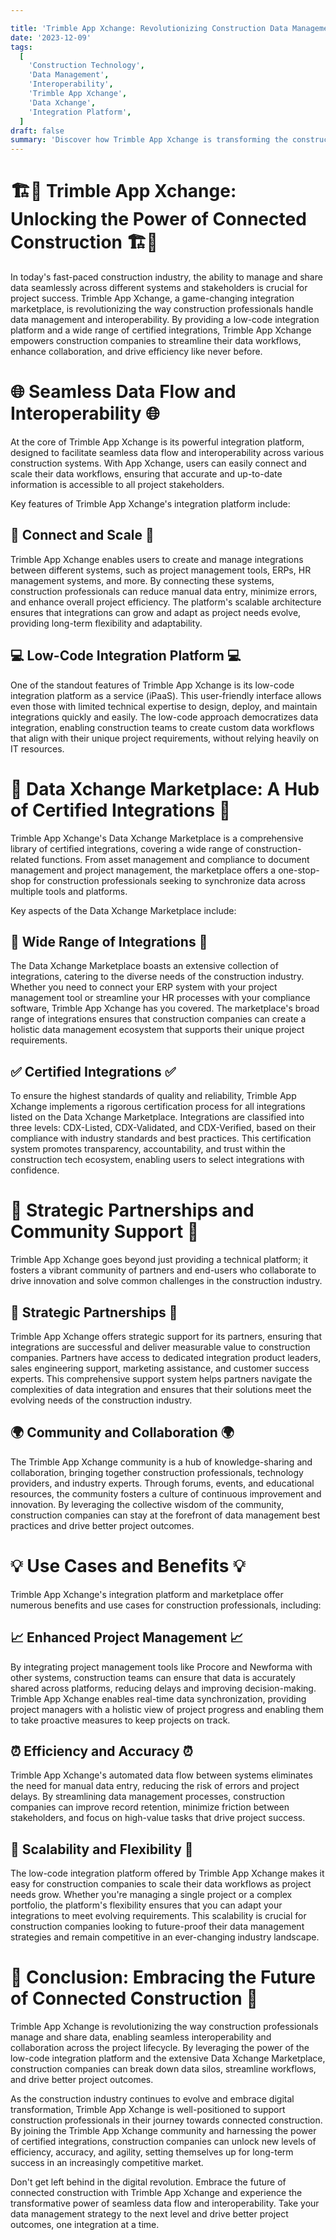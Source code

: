 ```yaml
---

title: 'Trimble App Xchange: Revolutionizing Construction Data Management and Interoperability'
date: '2023-12-09'
tags:
  [
    'Construction Technology',
    'Data Management',
    'Interoperability',
    'Trimble App Xchange',
    'Data Xchange',
    'Integration Platform',
  ]
draft: false
summary: 'Discover how Trimble App Xchange is transforming the construction industry by enabling seamless data flow and interoperability across various systems. With its low-code integration platform, extensive marketplace, and strategic partnerships, Trimble App Xchange empowers construction professionals to streamline data management, enhance collaboration, and drive project success.'
---
```


# 🏗️🔄 Trimble App Xchange: Unlocking the Power of Connected Construction 🏗️🔄

In today's fast-paced construction industry, the ability to manage and share data seamlessly across different systems and stakeholders is crucial for project success. Trimble App Xchange, a game-changing integration marketplace, is revolutionizing the way construction professionals handle data management and interoperability. By providing a low-code integration platform and a wide range of certified integrations, Trimble App Xchange empowers construction companies to streamline their data workflows, enhance collaboration, and drive efficiency like never before.

# 🌐 Seamless Data Flow and Interoperability 🌐

At the core of Trimble App Xchange is its powerful integration platform, designed to facilitate seamless data flow and interoperability across various construction systems. With App Xchange, users can easily connect and scale their data workflows, ensuring that accurate and up-to-date information is accessible to all project stakeholders.

Key features of Trimble App Xchange's integration platform include:

## 🔌 Connect and Scale 🔌

Trimble App Xchange enables users to create and manage integrations between different systems, such as project management tools, ERPs, HR management systems, and more. By connecting these systems, construction professionals can reduce manual data entry, minimize errors, and enhance overall project efficiency. The platform's scalable architecture ensures that integrations can grow and adapt as project needs evolve, providing long-term flexibility and adaptability.

## 💻 Low-Code Integration Platform 💻

One of the standout features of Trimble App Xchange is its low-code integration platform as a service (iPaaS). This user-friendly interface allows even those with limited technical expertise to design, deploy, and maintain integrations quickly and easily. The low-code approach democratizes data integration, enabling construction teams to create custom data workflows that align with their unique project requirements, without relying heavily on IT resources.

# 🛒 Data Xchange Marketplace: A Hub of Certified Integrations 🛒

Trimble App Xchange's Data Xchange Marketplace is a comprehensive library of certified integrations, covering a wide range of construction-related functions. From asset management and compliance to document management and project management, the marketplace offers a one-stop-shop for construction professionals seeking to synchronize data across multiple tools and platforms.

Key aspects of the Data Xchange Marketplace include:

## 🌈 Wide Range of Integrations 🌈

The Data Xchange Marketplace boasts an extensive collection of integrations, catering to the diverse needs of the construction industry. Whether you need to connect your ERP system with your project management tool or streamline your HR processes with your compliance software, Trimble App Xchange has you covered. The marketplace's broad range of integrations ensures that construction companies can create a holistic data management ecosystem that supports their unique project requirements.

## ✅ Certified Integrations ✅

To ensure the highest standards of quality and reliability, Trimble App Xchange implements a rigorous certification process for all integrations listed on the Data Xchange Marketplace. Integrations are classified into three levels: CDX-Listed, CDX-Validated, and CDX-Verified, based on their compliance with industry standards and best practices. This certification system promotes transparency, accountability, and trust within the construction tech ecosystem, enabling users to select integrations with confidence.

# 🤝 Strategic Partnerships and Community Support 🤝

Trimble App Xchange goes beyond just providing a technical platform; it fosters a vibrant community of partners and end-users who collaborate to drive innovation and solve common challenges in the construction industry.

## 🤝 Strategic Partnerships 🤝

Trimble App Xchange offers strategic support for its partners, ensuring that integrations are successful and deliver measurable value to construction companies. Partners have access to dedicated integration product leaders, sales engineering support, marketing assistance, and customer success experts. This comprehensive support system helps partners navigate the complexities of data integration and ensures that their solutions meet the evolving needs of the construction industry.

## 🌍 Community and Collaboration 🌍

The Trimble App Xchange community is a hub of knowledge-sharing and collaboration, bringing together construction professionals, technology providers, and industry experts. Through forums, events, and educational resources, the community fosters a culture of continuous improvement and innovation. By leveraging the collective wisdom of the community, construction companies can stay at the forefront of data management best practices and drive better project outcomes.

# 💡 Use Cases and Benefits 💡

Trimble App Xchange's integration platform and marketplace offer numerous benefits and use cases for construction professionals, including:

## 📈 Enhanced Project Management 📈

By integrating project management tools like Procore and Newforma with other systems, construction teams can ensure that data is accurately shared across platforms, reducing delays and improving decision-making. Trimble App Xchange enables real-time data synchronization, providing project managers with a holistic view of project progress and enabling them to take proactive measures to keep projects on track.

## ⏰ Efficiency and Accuracy ⏰

Trimble App Xchange's automated data flow between systems eliminates the need for manual data entry, reducing the risk of errors and project delays. By streamlining data management processes, construction companies can improve record retention, minimize friction between stakeholders, and focus on high-value tasks that drive project success.

## 🚀 Scalability and Flexibility 🚀

The low-code integration platform offered by Trimble App Xchange makes it easy for construction companies to scale their data workflows as project needs grow. Whether you're managing a single project or a complex portfolio, the platform's flexibility ensures that you can adapt your integrations to meet evolving requirements. This scalability is crucial for construction companies looking to future-proof their data management strategies and remain competitive in an ever-changing industry landscape.

# 🎉 Conclusion: Embracing the Future of Connected Construction 🎉

Trimble App Xchange is revolutionizing the way construction professionals manage and share data, enabling seamless interoperability and collaboration across the project lifecycle. By leveraging the power of the low-code integration platform and the extensive Data Xchange Marketplace, construction companies can break down data silos, streamline workflows, and drive better project outcomes.

As the construction industry continues to evolve and embrace digital transformation, Trimble App Xchange is well-positioned to support construction professionals in their journey towards connected construction. By joining the Trimble App Xchange community and harnessing the power of certified integrations, construction companies can unlock new levels of efficiency, accuracy, and agility, setting themselves up for long-term success in an increasingly competitive market.

Don't get left behind in the digital revolution. Embrace the future of connected construction with Trimble App Xchange and experience the transformative power of seamless data flow and interoperability. Take your data management strategy to the next level and drive better project outcomes, one integration at a time.
